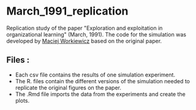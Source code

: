 # March_1991_replication

Replication study of the paper "Exploration and exploitation in organizational learning" (March, 1991). 
The code for the simulation was developed by [Maciej Workiewicz](https://github.com/Mac13kW/March_1991_Exploration_and_Exploitation) based on the original paper.

## Files :
* Each csv file contains the results of one simulation experiment.
* The R. files contain the different versions of the simulation needed to replicate the original figures on the paper.
* The .Rmd file imports the data from the experiments and create the plots.
